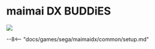 # maimai DX BUDDiES
<img class="header-logo" src="/img/sega/maimaidx/buddiesplus/logo.webp">

--8<-- "docs/games/sega/maimaidx/common/setup.md"
